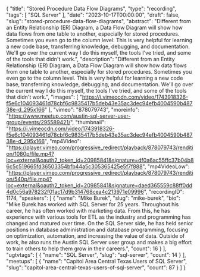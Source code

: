 {
  "title": "Stored Procedure Data Flow Diagrams",
  "type": "recording",
  "tags": [
    "SQL Server"
  ],
  "date": "2023-10-17T00:00:00",
  "draft": false,
  "slug": "stored-procedure-data-flow-diagrams",
  "abstract": "Different from an Entity Relationship (ER) Diagram, a Data Flow Diagram will show how data flows from one table to another, especially for stored procedures. Sometimes you even go to the column level. This is very helpful for learning a new code base, transferring knowledge, debugging, and documentation. We'll go over the current way I do this myself, the tools I've tried, and some of the tools that didn't work.",
  "description": "Different from an Entity Relationship (ER) Diagram, a Data Flow Diagram will show how data flows from one table to another, especially for stored procedures. Sometimes you even go to the column level. This is very helpful for learning a new code base, transferring knowledge, debugging, and documentation. We'll go over the current way I do this myself, the tools I've tried, and some of the tools that didn't work.",
  "images": [
    "https://i.vimeocdn.com/video/1743918326-f5e6c104093461d78cbf6c9835417b5deb43e35ac3dec94efb4004590b48738e-d_295x166"
  ],
  "vimeo": "878079743",
  "moreinfo": "https://www.meetup.com/austin-sql-server-user-group/events/295589421/",
  "thumbnail": "https://i.vimeocdn.com/video/1743918326-f5e6c104093461d78cbf6c9835417b5deb43e35ac3dec94efb4004590b48738e-d_295x166",
  "mp4Video": "https://player.vimeo.com/progressive_redirect/playback/878079743/rendition/1080p/file.mp4?loc=external&oauth2_token_id=20985841&signature=df0a6ac55ffc37b04b86c5c519665fd36503354bfb44a5c305365425e5f7f888",
  "mp4VideoLow": "https://player.vimeo.com/progressive_redirect/playback/878079743/rendition/540p/file.mp4?loc=external&oauth2_token_id=20985841&signature=daed365559c88ff0dd4d0c56a978232f01ac17d9b314768cea4c213971e09996",
  "recordingID": 1174,
  "speakers": [
    {
      "name": "Mike Burek",
      "slug": "mike-burek",
      "bio": "Mike Burek has worked with SQL Server for 25 years. Throughout his career, he has often worked with marketing data. From this, he has experience with various tools for ETL as the industry and programming has changed and matured over time. On the SQL Server side, he has held senior positions in database administration and database programming, focusing on optimization, automation, and increasing the value of data. Outside of work, he also runs the Austin SQL Server user group and makes a big effort to train others to help them grow in their careers.",
      "count": 16
    }
  ],
  "ugtvtags": [
    {
      "name": "SQL Server",
      "slug": "sql-server",
      "count": 14
    }
  ],
  "meetups": [
    {
      "name": "Capitol Area Central Texas Users of SQL Server",
      "slug": "capitol-area-central-texas-users-of-sql-server",
      "count": 87
    }
  ]
}
